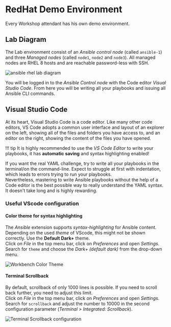 # RedHat Demo Environment

Every Workshop attendant has his own demo environment.

## Lab Diagram

The Lab environment consist of an *Ansible control node* (called `ansible-1`) and three *Managed nodes* (called `node1`, `node2` and `node3`). All managed nodes are RHEL 8 hosts and are reachable password-less with SSH.

![ansible rhel lab diagram](rhel_lab_diagram.png)

You will be logged in to the *Ansible Control node* with the Code editor *Visual Studio Code*. From here you will be writing all your playbooks and issuing all Ansible CLI commands.

## Visual Studio Code

At its heart, Visual Studio Code is a code editor. Like many other code editors, VS Code adopts a common user interface and layout of an explorer on the left, showing all of the files and folders you have access to, and an editor on the right, showing the content of the files you have opened.

!!! tip
    It is highly recommended to use the *VS Code Editor* to write your playbooks, it has **automatic saving** and syntax highlighting enabled!

If you want the real YAML challenge, try to write all your playbooks in the terminal/on the command-line. Expect to struggle at first with indentation, which leads to errors trying to run your playbooks.  
Nevertheless, mastering to write Ansible playbooks without the help of a Code editor is the best possible way to really understand the YAML syntax. It doesn't take long and is highly rewarding.

### Useful VScode configuration

#### Color theme for syntax highlighting

The *Ansible* extension supports *syntax-highlighting* for Ansible content. Depending on the used *theme* of VScode, this might not be shown correctly. Use the **Default Dark+** theme.  
Click on *File* in the top menu bar, click on *Preferences* and open *Settings*. Search for `theme` and choose the *Dark+ (default dark)* from the drop-down menu.

![Workbench Color Theme](WorkbenchColorTheme.png)

#### Terminal Scrollback

By default, scrollback of only 1000 lines is possible. If you need to scroll back further, you need to adjust this limit.  
Click on *File* in the top menu bar, click on *Preferences* and open *Settings*. Search for `scrollback` and adjust the number to 10000 in the second configuration parameter (*Terminal > Integrated: Scrollback*).

![Terminal Scrollback configuration](TerminalScrollback.png)
